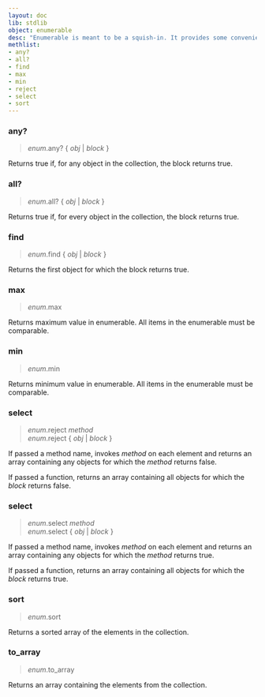```yaml
---
layout: doc
lib: stdlib
object: enumerable
desc: "Enumerable is meant to be a squish-in. It provides some convenience methods to any object which implements each()."
methlist:
- any?
- all?
- find
- max
- min
- reject
- select
- sort
---
```


### any?
>_enum_.any? { _obj_ | _block_ }

Returns true if, for any object in the collection, the block returns true.

### all?
>_enum_.all? { _obj_ | _block_ }

Returns true if, for every object in the collection, the block returns true.

### find
>_enum_.find { _obj_ | _block_ }

Returns the first object for which the block returns true.

### max
> _enum_.max

Returns maximum value in enumerable. All items in the enumerable must be comparable.

### min
> _enum_.min

Returns minimum value in enumerable. All items in the enumerable must be comparable.

### select
>_enum_.reject _method_    
>_enum_.reject { _obj_ | _block_ }

If passed a method name, invokes _method_ on each element and returns an array containing any objects for which the _method_ returns false.

If passed a function, returns an array containing all objects for which the _block_ returns false.

### select
>_enum_.select _method_    
>_enum_.select { _obj_ | _block_ }

If passed a method name, invokes _method_ on each element and returns an array containing any objects for which the _method_ returns true.

If passed a function, returns an array containing all objects for which the _block_ returns true.

### sort
>_enum_.sort

Returns a sorted array of the elements in the collection.

### to\_array
>_enum_.to\_array

Returns an array containing the elements from the collection.
